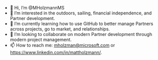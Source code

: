 - 👋 Hi, I’m @MHolzmannMS
- 👀 I’m interested in the outdoors, sailing, financial independence, and Partner development.
- 🌱 I’m currently learning how to use GitHub to better manage Partners across projects, go to market, and relationships.
- 💞️ I’m looking to collaborate on modern Partner development through modern project management.
- 📫 How to reach me: mholzman@microsoft.com or https://www.linkedin.com/in/mattholzmann/.

<!---
MHolzmannMS/MHolzmannMS is a ✨ special ✨ repository because its `README.md` (this file) appears on your GitHub profile.
You can click the Preview link to take a look at your changes.
--->
